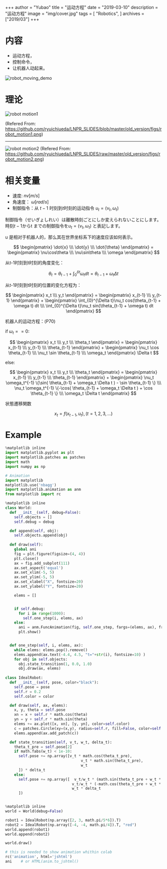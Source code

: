 +++
author = "Yubao"
title = "运动方程"
date = "2019-03-10"
description = "运动方程"
image = "img/cover.jpg"
tags = [
    "Robotics",
]
archives = ["2019/03"]
+++


# 内容

- 运动方程，
- 控制命令，
- 让机器人动起来。

![robot_moving_demo](https://cdn.jsdelivr.net/gh/yubaoliu/assets@image/robot_moving_demo_ch_3_2_4.gif)

# 理论


![robot motion1](https://github.com/ryuichiueda/LNPR_SLIDES/raw/master/old_version/figs/robot_motion1.png)

(Refered From: https://github.com/ryuichiueda/LNPR_SLIDES/blob/master/old_version/figs/robot_motion1.png)

---

![robot motion2](https://github.com/ryuichiueda/LNPR_SLIDES/raw/master/old_version/figs/robot_motion2.png)
(Refered From: https://github.com/ryuichiueda/LNPR_SLIDES/raw/master/old_version/figs/robot_motion2.png)

# 相关变量
- 速度:   $nv [m/s]$
-  角速度： $\omega [rad/s]$
- 制御指令：从 $t-1$ 时刻到$t$时刻的运动指令 $u_t = (\nu_t, \omega_t)$ 　

制御指令（せいぎょしれい）は離散時刻ごとにしか変えられないことにします。時刻$t-1$からt までの制御指令を$u_t = (\nu_t, \omega_t)$ と表記します。

u 是相对于机器人的，那么其在世界坐标系下的速度应该如何表示。

$$
\begin{pmatrix}
\dot{x} \\\
\dot{y} \\\ 
\dot{\theta}
\end{pmatrix} =
\begin{pmatrix}
\nu\cos\theta \\\
\nu\sin\theta \\\
\omega
\end{pmatrix}
$$

从t-1时刻到t时刻的角度变化：

$$
\theta_t = \theta_{t-1} + \int_{0}^{\delta t} \omega_t dt = \theta_{t-1} + \omega_t \Delta t
$$


从t-1时刻到t时刻的位置的变化方程为：

$$
\begin{pmatrix}
x_t \\\
y_t
\end{pmatrix} =
\begin{pmatrix}
x_{t-1} \\\
y_{t-1}
\end{pmatrix} +
\begin{pmatrix}
\int_{0}^{\Delta t}\nu_t cos(\theta_{t-1} + \omega t) dt \\\
\int_{0}^{\Delta t}\nu_t sin(\theta_{t-1} + \omega t) dt
\end{pmatrix}
$$


机器人的运动方程：(P70)

if $\omega_t == 0$:

$$
\begin{pmatrix}
x_t \\\
y_t \\\
\theta_t
\end{pmatrix} = 
\begin{pmatrix} x_{t-1} \\\
y_{t-1} \\\
\theta_{t-1}
\end{pmatrix} +
\begin{pmatrix} 
\nu_t \cos \theta_{t-1} \\\
\nu_t \sin \theta_{t-1} \\\
\omega_t 
\end{pmatrix} \Delta t
$$

else:

$$
\begin{pmatrix}
x_t \\\
y_t \\\
\theta_t
\end{pmatrix} = 
\begin{pmatrix}
x_{t-1} \\\
y_{t-1} \\\
\theta_{t-1}
\end{pmatrix} + 
\begin{pmatrix}
\nu_t \omega_t^{-1} \{\sin( \theta_{t-1} + \omega_t \Delta t ) - \sin \theta_{t-1} \} \\\
\nu_t \omega_t^{-1} \{-\cos( \theta_{t-1} + \omega_t \Delta t ) + \cos \theta_{t-1} \} \\\
\omega_t \Delta t 
\end{pmatrix}
$$


状態遷移関数

$$
x_t = f(x_{t-1}, u_t),  (t= 1,2, 3,...)
$$

# Example

```python
%matplotlib inline
import matplotlib.pyplot as plt
import matplotlib.patches as patches
import math
import numpy as np

# Animation
import matplotlib
matplotlib.use('nbagg')
import matplotlib.animation as anm
from matplotlib import rc

%matplotlib inline
class World:
  def __init__(self, debug=False):
    self.objects = []
    self.debug = debug

  def append(self, obj):
    self.objects.append(obj)
  
  def draw(self):
    global ani
    fig = plt.figure(figsize=(4, 4))
    plt.close()
    ax = fig.add_subplot(111)
    ax.set_aspect('equal')
    ax.set_xlim(-5, 5)
    ax.set_ylim(-5, 5)
    ax.set_xlabel("X", fontsize=20)
    ax.set_ylabel("Y", fontsize=20)

    elems = []


    if self.debug:
      for i in range(1000):
        self.one_step(i, elems, ax)
    else:
      ani = anm.FuncAnimation(fig, self.one_step, fargs=(elems, ax), frames=10, interval=1000, repeat=False )
      plt.show()


  def one_step(self, i, elems, ax):
    while elems: elems.pop().remove()
    elems.append(ax.text(-4.4, 4.5, "t="+str(i), fontsize=10) )
    for obj in self.objects:
      obj.state_transition(1, 0.0, 1.0)
      obj.draw(ax, elems)
    
class IdealRobot:
  def __init__(self, pose, color="black"):
    self.pose = pose
    self.r = 0.2
    self.color = color

  def draw(self, ax, elems):
    x, y, theta = self.pose
    xn = x + self.r * math.cos(theta)
    yn = y + self.r * math.sin(theta)
    elems += ax.plot([x, xn], [y, yn], color=self.color)
    c = patches.Circle(xy=(x,y), radius=self.r, fill=False, color=self.color)
    elems.append(ax.add_patch(c))

  def state_transition(self, v_t, w_t, delta_t):
    theta_t_pre = self.pose[2]
    if math.fabs(w_t) < 1e-10:
      self.pose += np.array([v_t * math.cos(theta_t_pre),
                                  v_t * math.sin(theta_t_pre),
                                  w_t
      ]) * delta_t
    else:
      self.pose += np.array([  v_t/w_t * (math.sin(theta_t_pre + w_t * delta_t) - math.sin(theta_t_pre)),
                              v_t/w_t * (-math.cos(theta_t_pre + w_t * delta_t) + math.cos(theta_t_pre)),
                              w_t * delta_t
      ])


%matplotlib inline
world = World(debug=False)

robot1 = IdealRobot(np.array([2, 3, math.pi/5*6]).T)
robot2 = IdealRobot(np.array([-4, -4, math.pi/4]).T, "red")
world.append(robot1)
world.append(robot2)

world.draw()

# this is needed to show animation whithin colab
rc('animation', html='jshtml')
ani    # or HTML(anim.to_jshtml()
```
